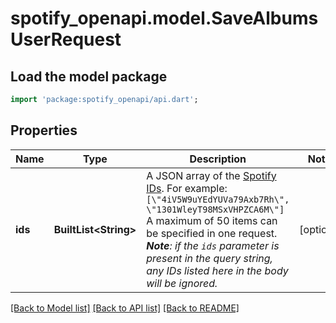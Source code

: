 # spotify_openapi.model.SaveAlbumsUserRequest

## Load the model package
```dart
import 'package:spotify_openapi/api.dart';
```

## Properties
Name | Type | Description | Notes
------------ | ------------- | ------------- | -------------
**ids** | **BuiltList&lt;String&gt;** | A JSON array of the [Spotify IDs](/documentation/web-api/concepts/spotify-uris-ids). For example: `[\"4iV5W9uYEdYUVa79Axb7Rh\", \"1301WleyT98MSxVHPZCA6M\"]`<br/>A maximum of 50 items can be specified in one request. _**Note**: if the `ids` parameter is present in the query string, any IDs listed here in the body will be ignored._  | [optional] 

[[Back to Model list]](../README.md#documentation-for-models) [[Back to API list]](../README.md#documentation-for-api-endpoints) [[Back to README]](../README.md)


